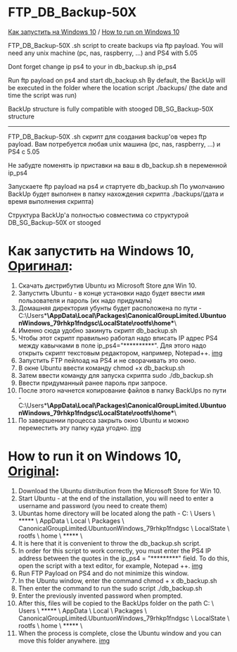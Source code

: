 # FTP_DB_Backup-50X

[Как запустить на Windows 10](https://github.com/Sc0rpion/FTP_DB_Backup-50X/blob/master/README.md#как-запустить-на-windows-10-оригинал) / [How to run on Windows 10](https://github.com/Sc0rpion/FTP_DB_Backup-50X#how-to-run-it-on-windows-10-original)

FTP_DB_Backup-50X .sh script to create backups via ftp payload.
You will need any unix machine (pc, nas, raspberry, ...) and PS4 with 5.05

Dont forget change ip ps4 to your in db_backup.sh  ip_ps4

Run ftp payload on ps4 and start db_backup.sh
By default, the BackUp will be executed in the folder where the location script ./backups/ (the date and time the script was run)

BackUp structure is fully compatible with stooged DB_SG_Backup-50X structure

---------------------------------------------------------------------------------------------------------------------------------------

FTP_DB_Backup-50X .sh скрипт для создания backup'ов через ftp payload. 
Вам потребуется любая unix машина (pc, nas, raspberry, ...) и PS4 с 5.05

Не забудте поменять ip приставки на ваш в db_backup.sh в переменной ip_ps4

Запускаете ftp payload на ps4 и стартуете db_backup.sh
По умолчанию BackUp будет выполнен в папку нахождения скрипта ./backups/(дата и время выполнения скрипта)

Структура BackUp'а полностью совместима со структурой DB_SG_Backup-50X от stooged


# Как запустить на Windows 10, [Оригинал](https://4pda.ru/forum/index.php?showtopic=885825&view=findpost&p=78451365):
1. Скачать дистрибутив Ubuntu из Microsoft Store для Win 10.
2. Запустить Ubuntu - в конце установки надо будет ввести имя пользователя и пароль (их надо придумать)
3. Домашняя директория убунты будет расположена по пути - C:\Users\*****\AppData\Local\Packages\CanonicalGroupLimited.UbuntuonWindows_79rhkp1fndgsc\LocalState\rootfs\home\*****\
4. Именно сюда удобно закинуть скрипт db_backup.sh
5. Чтобы этот скрипт правильно работал надо вписать IP адрес PS4 между кавычками в поле ip_ps4="**********". Для этого надо открыть скрипт текстовым редактором, например, Notepad++. 
[img](https://preview.ibb.co/j31BHf/cs5-2-4pda-to.png)
6. Запустить FTP пейлоад на PS4 и не сворачивать это окно.
7. В окне Ubuntu ввести команду chmod +x db_backup.sh
8. Затем ввести команду для запуска скрипта sudo ./db_backup.sh
9. Ввести придуманный ранее пароль при запросе.
10. После этого начнется копирование файлов в папку BackUps по пути - C:\Users\*****\AppData\Local\Packages\CanonicalGroupLimited.UbuntuonWindows_79rhkp1fndgsc\LocalState\rootfs\home\*****\
11. По завершении процесса закрыть окно Ubuntu и можно переместить эту папку куда угодно.
[img](https://preview.ibb.co/kwGdxf/cs5-3-4pda-to.png)


# How to run it on Windows 10, [Original](https://4pda.ru/forum/index.php?showtopic=885825&view=findpost&p=78451365):
1. Download the Ubuntu distribution from the Microsoft Store for Win 10.
2. Start Ubuntu - at the end of the installation, you will need to enter a username and password (you need to create them)
3. Ubuntas home directory will be located along the path - C: \ Users \ ***** \ AppData \ Local \ Packages \ CanonicalGroupLimited.UbuntuonWindows_79rhkp1fndgsc \ LocalState \ rootfs \ home \ ***** \
4. It is here that it is convenient to throw the db_backup.sh script.
5. In order for this script to work correctly, you must enter the PS4 IP address between the quotes in the ip_ps4 = "*********" field. To do this, open the script with a text editor, for example, Notepad ++.
[img](https://preview.ibb.co/j31BHf/cs5-2-4pda-to.png)
6. Run FTP Payload on PS4 and do not minimize this window.
7. In the Ubuntu window, enter the command chmod + x db_backup.sh
8. Then enter the command to run the sudo script ./db_backup.sh
9. Enter the previously invented password when prompted.
10. After this, files will be copied to the BackUps folder on the path C: \ Users \ ***** \ AppData \ Local \ Packages \ CanonicalGroupLimited.UbuntuonWindows_79rhkp1fndgsc \ LocalState \ rootfs \ home \ ***** \
11. When the process is complete, close the Ubuntu window and you can move this folder anywhere.
[img](https://preview.ibb.co/kwGdxf/cs5-3-4pda-to.png)
